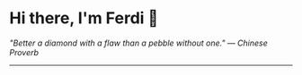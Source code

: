 <h1>Hi there, I'm Ferdi 👋</h1>

<p><em>
  "Better a diamond with a flaw than a pebble without one." — Chinese Proverb
</em></p>

---
